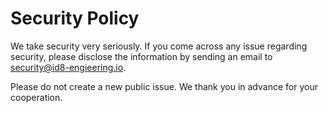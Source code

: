 # Security Policy

We take security very seriously. If you come across any issue regarding
security, please disclose the information by sending an email to
security@id8-engieering.io.

Please do not create a new public issue. We thank you in advance for your
cooperation.

